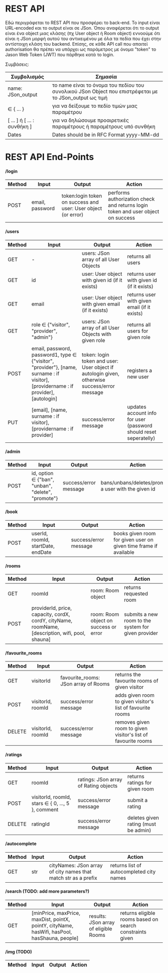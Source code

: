 # REST API 

Εδώ περιγράφεται το REST API που προσφέρει το back-end. Το input είναι URL-encoded και το output είναι σε JSon. Όπου αναφέρεται ότι το output είναι ένα object μιας κλάσης (πχ User object ή Room object) εννοούμε ότι είναι η JSon μορφή αυτού του αντικειμένου με όλα τα πεδία που έχει στην αντίστοιχη κλάση του backend. Επίσης, σε κάθε API call που απαιτεί authorisation θα πρέπει να υπάρχει ως παράμετρος με όνομα "token" το Jason Web Token (JWT) που πάρθηκε κατά το login.

Συμβάσεις:

| Συμβολισμός | Σημασία |
| --- | --- |
| name: JSon_output | το name είναι το όνομα του πεδίου του συνολικού JSon Object που επιστρέφεται με το JSon_output ως τιμή
| ∈ { ... }  | για να δείξουμε το πεδίο τιμών μιας παραμέτρου |
| [ ... ] ή [ ... : συνθήκη ]  |  για να δηλώσουμε προαιρετικές παραμέτρους ή παραμέτρους υπό συνθήκη |
| Dates | Dates should be in RFC Format yyyy-MM-dd |


# REST API End-Points

#### /login
| Method | Input | Output | Action |
| ------ | ----- | ------ | ------ |
| POST   | email, password | token:login token on success and user: User object (or error) | performs authorization check and returns login token and user object on success

#### /users
| Method | Input | Output | Action |
| ------ | ----- | ------ | ------ |
| GET    | -     | users: JSon array of all User Objects | returns all users |
| GET    | id    | user: User object with given id (if it exists) | returns user with given id (if it exists) |
| GET    | email | user: User object with given email (if it exists) | returns user with given email (if it exists) |
| GET    | role ∈ {"visitor", "provider", "admin"} | users: JSon array of all User Objects with given role | returns all users for given role
| POST   | email, password, password1, type ∈ {"visitor", "provider"}, [name, surname : if visitor], [providername : if provider], [autologin] | token: login token and user: User object if autologin given, otherwise success/error message | registers a new user
| PUT    | [email], [name, surname : if visitor], [providername : if provider] | success/error message | updates account info for user (password should reset seperatelly)

#### /admin
| Method | Input | Output | Action |
| ------ | ----- | ------ | ------ |
| POST   | id, option ∈ {"ban", "unban", "delete", "promote"} | success/error message | bans/unbans/deletes/promotes a user with the given id

#### /book
| Method | Input | Output | Action |
| ------ | ----- | ------ | ------ |
| POST   | userId, roomId, startDate, endDate | success/error message | books given room for given user on given time frame if available

#### /rooms
| Method | Input | Output | Action |
| ------ | ----- | ------ | ------ |
| GET    | roomId | room: Room object | returns requested room
| POST   | providerId, price, capacity, cordX, cordY, cityName, roomName, [description, wifi, pool, shauna] | room: Room object on success or error | submits a new room to the system for given provider

#### /favourite_rooms
| Method | Input | Output | Action |
| ------ | ----- | ------ | ------ |
| GET    | visitorId | favourite_rooms: JSon array of Rooms | returns the favourite rooms of given visitor
| POST   | visitorId, roomId | success/error message | adds given room to given visitor's list of favourite rooms
| DELETE | visitorId, roomId | success/error message | removes given room to given visitor's list of favourite rooms

#### /ratings
| Method | Input | Output | Action |
| ------ | ----- | ------ | ------ |
| GET    | roomId | ratings: JSon array of Rating objects | returns ratings for given room
| POST   | visitorId, roomId, stars ∈ { 0, ..., 5 }, comment | success/error message | submit a rating
| DELETE | ratingId | success/error message | deletes given rating (must be admin)

#### /autocomplete
| Method | Input | Output | Action |
| ------ | ----- | ------ | ------ |
| GET    | str   | cityNames: JSon array of city names that match str as a prefix | returns list of autocompleted city names

#### /search (TODO: add more parameters?)
| Method | Input | Output | Action |
| ------ | ----- | ------ | ------ |
| GET    | [minPrice, maxPrice, maxDist, pointX, pointY, cityName, hasWifi, hasPool, hasShauna, people] | results: JSon array of eligible Rooms | returns eligible rooms based on search constraints given


#### /img (TODO)
| Method | Input | Output | Action |
| ------ | ----- | ------ | ------ |

